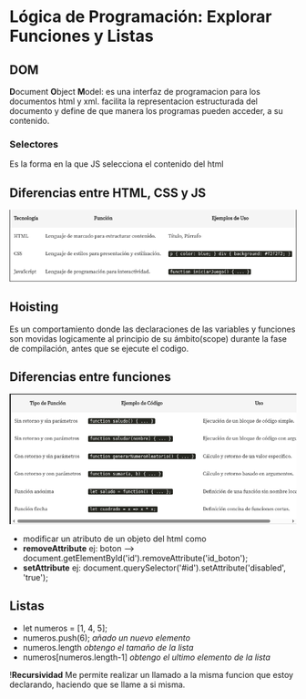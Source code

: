 # Lógica de Programación: Explorar Funciones y Listas

## DOM
**D**ocument **O**bject **M**odel: es una interfaz de programacion para los documentos html y xml. facilita la representacion estructurada del documento y define de que manera los programas pueden acceder, a su contenido.

### Selectores
Es la forma en la que JS selecciona el contenido del html

## Diferencias entre HTML, CSS y JS
![diferencias entre html, css, js](../img/html-css-js-dif.png)

## Hoisting
Es un comportamiento donde las declaraciones de las variables y funciones son movidas logicamente al principio de su ámbito(scope) durante la fase de compilación, antes que se ejecute el codigo.

## Diferencias entre funciones
![funciones](../img/funciones-js.png)

- modificar un atributo de un objeto del html como 
- **removeAttribute** ej: boton --> document.getElementById('id').removeAttribute('id_boton');
- **setAttribute** ej: document.querySelector('#id').setAttribute('disabled', 'true');

## Listas
- let numeros = [1, 4, 5];
- numeros.push(6); *añado un nuevo elemento*
- numeros.length *obtengo el tamaño de la lista*
- numeros[numeros.length-1] *obtengo el ultimo elemento de la lista*

!**Recursividad**
Me permite realizar un llamado a la misma funcion que estoy declarando, haciendo que se llame a si misma.